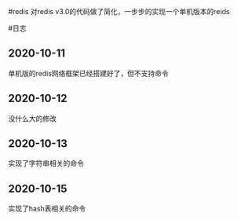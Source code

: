 #redis
对redis v3.0的代码做了简化，一步步的实现一个单机版本的reids

#日志
## 2020-10-11
单机版的redis网络框架已经搭建好了，但不支持命令

## 2020-10-12
没什么大的修改

## 2020-10-13
实现了字符串相关的命令

## 2020-10-15
实现了hash表相关的命令
